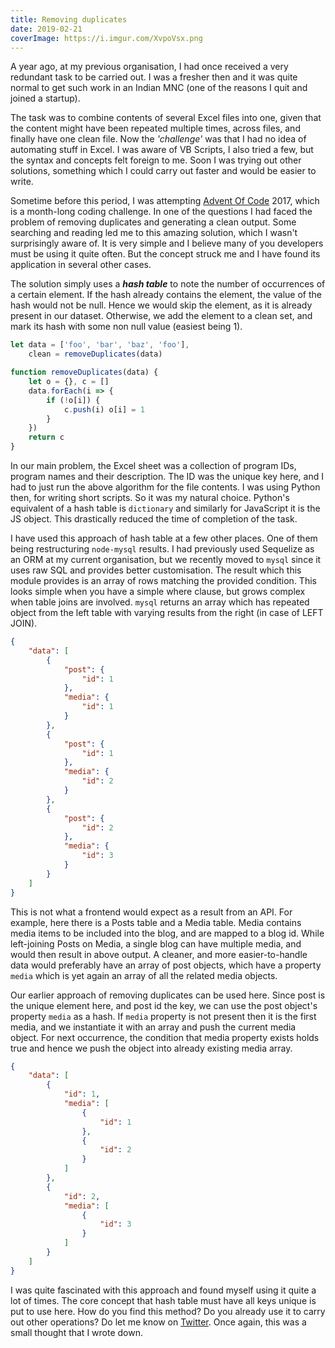 ```yaml
---
title: Removing duplicates
date: 2019-02-21
coverImage: https://i.imgur.com/XvpoVsx.png
---
```


A year ago, at my previous organisation, I had once received a very redundant task to be carried out. I was a fresher then and it was quite normal to get such work in an<!-- excerpt --> Indian MNC (one of the reasons I quit and joined a startup).

The task was to combine contents of several Excel files into one, given that the content might have been repeated multiple times, across files, and finally have one clean file. Now the _'challenge'_ was that I had no idea of automating stuff in Excel. I was aware of VB Scripts, I also tried a few, but the syntax and concepts felt foreign to me. Soon I was trying out other solutions, something which I could carry out faster and would be easier to write.

Sometime before this period, I was attempting [Advent Of Code](https://adventofcode.com/) 2017, which is a month-long coding challenge. In one of the questions I had faced the problem of removing duplicates and generating a clean output. Some searching and reading led me to this amazing solution, which I wasn't surprisingly aware of. It is very simple and I believe many of you developers must be using it quite often. But the concept struck me and I have found its application in several other cases.

The solution simply uses a **_hash table_** to note the number of occurrences of a certain element. If the hash already contains the element, the value of the hash would not be null. Hence we would skip the element, as it is already present in our dataset. Otherwise, we add the element to a clean set, and mark its hash with some non null value (easiest being 1).

```js
let data = ['foo', 'bar', 'baz', 'foo'],
    clean = removeDuplicates(data)

function removeDuplicates(data) {
    let o = {}, c = []
    data.forEach(i => {
        if (!o[i]) {
            c.push(i) o[i] = 1
        }
    })
    return c
}
```

In our main problem, the Excel sheet was a collection of program IDs, program names and their description. The ID was the unique key here, and I had to just run the above algorithm for the file contents. I was using Python then, for writing short scripts. So it was my natural choice. Python's equivalent of a hash table is `dictionary` and similarly for JavaScript it is the JS object. This drastically reduced the time of completion of the task.

I have used this approach of hash table at a few other places. One of them being restructuring `node-mysql` results. I had previously used Sequelize as an ORM at my current organisation, but we recently moved to `mysql` since it uses raw SQL and provides better customisation. The result which this module provides is an array of rows matching the provided condition. This looks simple when you have a simple where clause, but grows complex when table joins are involved. `mysql` returns an array which has repeated object from the left table with varying results from the right (in case of LEFT JOIN).

```json
{
	"data": [
		{
			"post": {
				"id": 1
			},
			"media": {
				"id": 1
			}
		},
		{
			"post": {
				"id": 1
			},
			"media": {
				"id": 2
			}
		},
		{
			"post": {
				"id": 2
			},
			"media": {
				"id": 3
			}
		}
	]
}
```

This is not what a frontend would expect as a result from an API. For example, here there is a Posts table and a Media table. Media contains media items to be included into the blog, and are mapped to a blog id. While left-joining Posts on Media, a single blog can have multiple media, and would then result in above output. A cleaner, and more easier-to-handle data would preferably have an array of post objects, which have a property `media` which is yet again an array of all the related media objects.

Our earlier approach of removing duplicates can be used here. Since post is the unique element here, and post id the key, we can use the post object's property `media` as a hash. If `media` property is not present then it is the first media, and we instantiate it with an array and push the current media object. For next occurrence, the condition that media property exists holds true and hence we push the object into already existing media array.

```json
{
	"data": [
		{
			"id": 1,
			"media": [
				{
					"id": 1
				},
				{
					"id": 2
				}
			]
		},
		{
			"id": 2,
			"media": [
				{
					"id": 3
				}
			]
		}
	]
}
```

I was quite fascinated with this approach and found myself using it quite a lot of times. The core concept that hash table must have all keys unique is put to use here. How do you find this method? Do you already use it to carry out other operations? Do let me know on [Twitter](https://twitter.com/mohitkarekar). Once again, this was a small thought that I wrote down.
